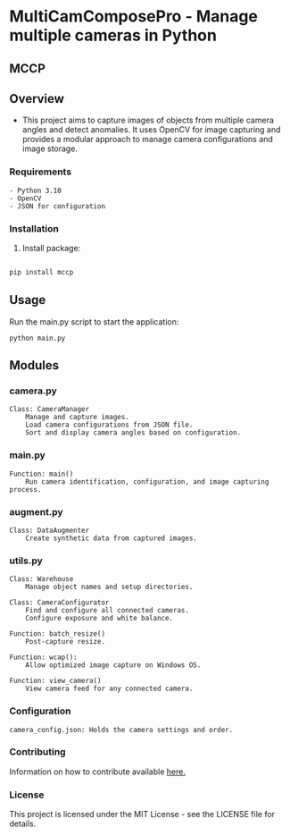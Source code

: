 
# MultiCamComposePro - Manage multiple cameras in Python
## MCCP

## Overview

- This project aims to capture images of objects from multiple camera angles and detect anomalies. It uses OpenCV for image capturing and provides a modular approach to manage camera configurations and image storage.



### Requirements

    - Python 3.10
    - OpenCV
    - JSON for configuration

### Installation

1. Install package:

```bash

pip install mccp
```


## Usage

Run the main.py script to start the application:


    python main.py

## Modules
### camera.py

    Class: CameraManager
        Manage and capture images.
        Load camera configurations from JSON file.
        Sort and display camera angles based on configuration.

### main.py

    Function: main()
        Run camera identification, configuration, and image capturing process.

### augment.py
    Class: DataAugmenter
        Create synthetic data from captured images.

### utils.py

    Class: Warehouse
        Manage object names and setup directories.

    Class: CameraConfigurator
        Find and configure all connected cameras.
        Configure exposure and white balance.

    Function: batch_resize()
        Post-capture resize.

    Function: wcap():
        Allow optimized image capture on Windows OS.

    Function: view_camera()
        View camera feed for any connected camera.


### Configuration

    camera_config.json: Holds the camera settings and order.

### Contributing

Information on how to contribute available [here.](https://github.com/wlinds/mccp/blob/main/CONTRIBUTING.md)



### License

This project is licensed under the MIT License - see the LICENSE file for details.